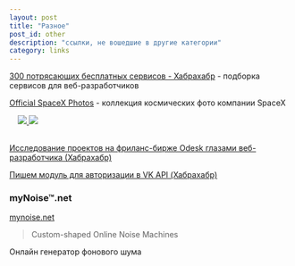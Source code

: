 ```yaml
---
layout: post
title: "Разное"
post_id: other
description: "ссылки, не вошедшие в другие категории"
category: links
---
```


[300 потрясающих бесплатных сервисов - Хабрахабр](http://habrahabr.ru/post/250621/) - подборка сервисов для веб-разработчиков

[Official SpaceX Photos](https://www.flickr.com/photos/spacexphotos/) - коллекция космических фото компании SpaceX

<div class="row" style="padding-left: 15px;">
  <a href="https://www.flickr.com/photos/spacexphotos/">
    <img class="col-md-6" src="https://c4.staticflickr.com/8/7591/16787988882_038b0657f7_h.jpg">
    <img class="col-md-6" src="https://c4.staticflickr.com/8/7608/16661753958_3d70ab216d_n.jpg">
  </a>
</div>
<br>

[Исследование проектов на фриланс-бирже Odesk глазами веб-разработчика (Хабрахабр)](http://habrahabr.ru/post/248719/)

[Пишем модуль для авторизации в VK API (Хабрахабр)](http://habrahabr.ru/post/143972/)

### myNoise™.net
[mynoise.net](http://mynoise.net/NoiseMachines/)

> Custom-shaped Online Noise Machines

Онлайн генератор фонового шума